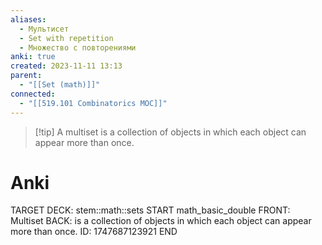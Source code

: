 ```yaml
---
aliases:
  - Мультисет
  - Set with repetition
  - Множество с повторениями
anki: true
created: 2023-11-11 13:13
parent:
  - "[[Set (math)]]"
connected:
  - "[[519.101 Combinatorics MOC]]"
---
```


> [!tip] A multiset
is a collection of objects in which each object can appear more than once.

# Anki
TARGET DECK: stem::math::sets
START
math_basic_double
FRONT: Multiset
BACK: is a collection of objects in which each object can appear more than once.
ID: 1747687123921
END










